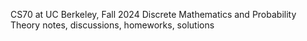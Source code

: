 CS70 at UC Berkeley, Fall 2024
Discrete Mathematics and Probability Theory
notes, discussions, homeworks, solutions
